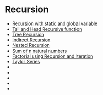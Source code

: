 # Recursion


- <a href="ex2.cpp">Recursion with static and global variable</a>
- <a href="example1.cpp">Tail and Head Recursive function</a>
- <a href="tree_recursion.cpp">Tree Recursion</a>
- <a href="indirect_recursion.cpp">Indirect Recursion</a>
- <a href="nested_recursion.cpp">Nested Recursion</a>
- <a href="sum.cpp">Sum of n natural numbers</a>
- <a href="factorial.cpp">Factorial using Recursion and iteration</a>
- <a href="taylor.cpp">Taylor Series</a>
- <a href=""></a>
- <a href=""></a>
- <a href=""></a>
- <a href=""></a>
- <a href=""></a>